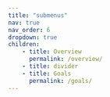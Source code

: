 ```yaml
---
title: "submenus"
nav: true
nav_order: 6
dropdown: true
children:
    - title: Overview
      permalink: /overview/
    - title: divider
    - title: Goals
      permalink: /goals/
---
```

